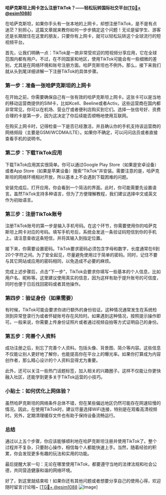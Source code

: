 **哈萨克斯坦上网卡怎么注册TikTok？——轻松玩转国际社交平台[[TG💪+ @esim1088](https://t.me/s/esim1088)]**

在哈萨克斯坦，如果你手头有一张本地的上网卡，却想注册TikTok，是不是有点迷茫？别担心，这篇文章就来教你如何一步步搞定这个问题！无论是留学生、游客还是长期居住在这里的朋友，只要你有上网卡，就可以轻松玩转这个全球流行的短视频平台。

首先，让我们明确一点：TikTok是一款非常受欢迎的短视频分享应用，它在全球范围内都有用户。不过，在不同国家和地区，使用TikTok可能会有一些细微的差别，尤其是在网络环境和账号注册方面。哈萨克斯坦也不例外。那么，接下来我们就从头到尾详细讲解一下注册TikTok的具体步骤。

### 第一步：准备一张哈萨克斯坦的上网卡

在开始之前，你需要确保自己有一张有效的哈萨克斯坦上网卡。这张卡可以是当地的移动运营商提供的SIM卡，比如Kcell、Beeline或者Activ。这些运营商在国内都非常常见，你可以在机场、营业厅或者便利店购买到它们。选择一张信号好、资费合理的卡是第一步，因为这决定了你后续能否顺畅地使用互联网。

在购买上网卡时，记得检查一下是否已经激活，并且确认你的手机支持该运营商的网络频段（主要是GSM/WCDMA/LTE）。如果你不确定，可以问问店员或者直接查看手机的说明书。

### 第二步：下载TikTok应用

下载TikTok应用其实很简单。你可以通过Google Play Store（如果是安卓设备）或者App Store（如果是苹果设备）搜索“TikTok”并安装。需要注意的是，哈萨克斯坦的网络环境相对开放，所以基本上不会遇到下载困难的问题。

安装完成后，打开应用，你会看到一个简洁的界面。此时，你可能需要先设置语言。虽然TikTok支持多种语言，但为了方便理解教程，我们建议选择中文或英文作为初始语言。

### 第三步：注册TikTok账号

注册TikTok账号的第一步是输入手机号码。在这个环节，你需要使用你的哈萨克斯坦上网卡对应的号码。填写手机号后，系统会发送一条验证码短信到你的手机上。请注意查收这条短信，并将其输入到指定位置。

接下来，你需要设置密码。TikTok要求密码必须包含字母和数字，长度通常在6到20个字符之间。为了安全起见，尽量避免使用过于简单的密码。同时，记住不要与其它网站或应用的密码相同，以免造成不必要的麻烦。

完成上述步骤后，点击“下一步”，TikTok会要求你填写一些基本的个人信息，比如用户名、昵称等。这里建议使用真实的信息，因为这样有助于提升账号的可信度，同时也便于日后找回密码或者其他操作。

### 第四步：验证身份（如果需要）

有时候，TikTok可能会要求你进行额外的身份验证。这种情况通常发生在系统检测到异常登录行为或者怀疑账号存在风险时。如果遇到这种情况，按照提示操作即可。一般来说，你需要上传身份证照片或者通过视频自拍等方式证明自己的身份。

### 第五步：完善个人资料

成功注册之后，别忘了完善个人资料。包括头像、背景图、简介等内容。这些信息不仅能让别人更好地了解你，也能提高你在平台上的曝光率。如果你打算成为内容创作者，那么精心设计的个人资料显得尤为重要。

此外，还可以关注一些热门话题标签，加入相关的兴趣圈子。这样不仅能让你更快融入社区，还能学到更多关于TikTok运营的小技巧。

### 小贴士：如何优化上网体验？

虽然哈萨克斯坦的网络条件总体不错，但在某些偏远地区仍然可能存在网速较慢的情况。因此，在使用TikTok时，建议尽量选择WiFi连接，特别是在观看高清视频时。另外，定期清理缓存文件也有助于保持设备流畅运行。

### 总结

通过以上五个步骤，你应该能够顺利地在哈萨克斯坦注册并使用TikTok了。整个过程并不复杂，只要耐心操作，相信每个人都能快速上手。当然，随着经验的积累，你会发现更多有趣的玩法和实用的功能。

最后提醒大家一句：无论在哪里使用TikTok，都要遵守当地的法律法规和社会公德，共同营造健康和谐的网络环境。

好了，到这里就结束啦！如果你还有其他问题或者想要分享自己的使用心得，欢迎随时留言讨论哦~ [[TG💪+ @esim1088](https://t.me/s/esim1088) ![Image](https://i.postimg.cc/4NQfJmqS/Snipaste-2025-05-13-00-14-12.png)]